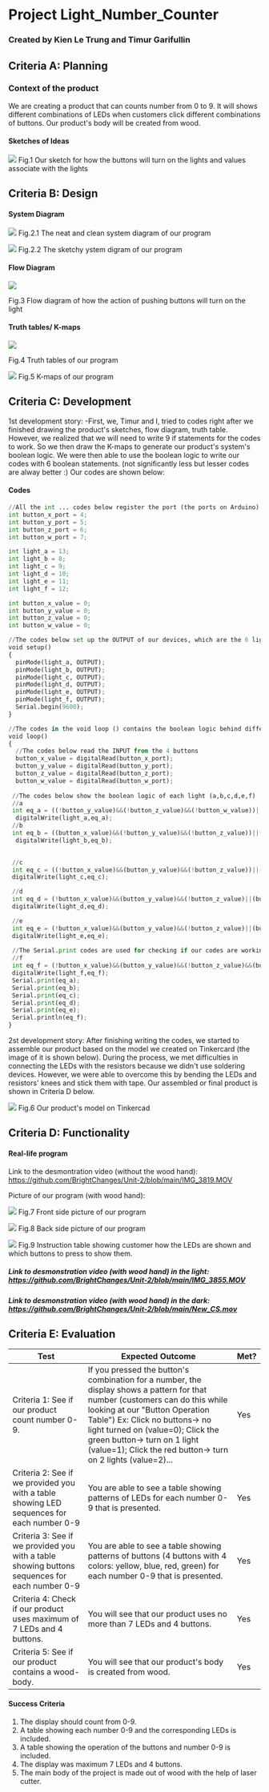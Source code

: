 # Project Light_Number_Counter
### Created by Kien Le Trung and Timur Garifullin

## Criteria A: Planning
### Context of the product
We are creating a product that can counts number from 0 to 9. It will shows different combinations of LEDs when customers click different combinations of buttons. Our product's body will be created from wood.

#### Sketches of Ideas
![](https://github.com/BrightChanges/Unit-2/blob/main/IMG_3803_new.jpeg)
Fig.1 Our sketch for how the buttons will turn on the lights and values associate with the lights


## Criteria B: Design
#### System Diagram

![](https://github.com/BrightChanges/Unit-2/blob/main/System%20diagram%20Hand%20project.png)
Fig.2.1 The neat and clean system diagram of our program

![](https://github.com/BrightChanges/Unit-2/blob/main/IMG_3827.JPG)
Fig.2.2 The sketchy ystem digram of our program


#### Flow Diagram
![](https://github.com/BrightChanges/Unit-2/blob/main/Project%20Light_Number_Counter_Kien%20and%20Timur%20(2).png)

Fig.3 Flow diagram of how the action of pushing buttons will turn on the light

#### Truth tables/ K-maps
![](https://github.com/BrightChanges/Unit-2/blob/main/IMG_3807.jpg)

Fig.4 Truth tables of our program

![](https://github.com/BrightChanges/Unit-2/blob/main/IMG_3808.JPG)
Fig.5 K-maps of our program


## Criteria C: Development
1st development story:
-First, we, Timur and I, tried to codes right after we finished drawing the product's sketches, flow diagram, truth table. However, we realized that we will need to write 9 if statements for the codes to work. So we then draw the K-maps to generate our product's system's boolean logic. We were then able to use the boolean logic to write our codes with 6 boolean statements. (not significantly less but lesser codes are alway better :) Our codes are shown below:

#### Codes

```.py
//All the int ... codes below register the port (the ports on Arduino) of each button and light 
int button_x_port = 4; 
int button_y_port = 5; 
int button_z_port = 6; 
int button_w_port = 7; 

int light_a = 13;
int light_b = 8;
int light_c = 9;  
int light_d = 10;
int light_e = 11;
int light_f = 12;

int button_x_value = 0;
int button_y_value = 0;
int button_z_value = 0; 
int button_w_value = 0;

//The codes below set up the OUTPUT of our devices, which are the 6 lights (a,b,c,d,e,f)
void setup()
{
  pinMode(light_a, OUTPUT);
  pinMode(light_b, OUTPUT);
  pinMode(light_c, OUTPUT);
  pinMode(light_d, OUTPUT);
  pinMode(light_e, OUTPUT);
  pinMode(light_f, OUTPUT); 
  Serial.begin(9600);
}

//The codes in the void loop () contains the boolean logic behind different combinations of buttons and lights/LEDs.
void loop()
{
  //The codes below read the INPUT from the 4 buttons
  button_x_value = digitalRead(button_x_port);
  button_y_value = digitalRead(button_y_port);
  button_z_value = digitalRead(button_z_port);
  button_w_value = digitalRead(button_w_port);
 
 //The codes below show the boolean logic of each light (a,b,c,d,e,f)
 //a
 int eq_a = ((!button_y_value)&&(!button_z_value)&&(!button_w_value))||((button_x_value)&&(!button_y_value)&&(!button_z_value))||((!button_x_value)&&(button_y_value)&&(button_z_value));
  digitalWrite(light_a,eq_a);
 //b
 int eq_b = ((button_x_value)&&(!button_y_value)&&(!button_z_value))||((!button_x_value)&&(button_y_value))||((!button_x_value)&&(!button_y_value)&&(button_w_value))||((!button_x_value)&&(!button_y_value)&&(button_z_value));
  digitalWrite(light_b,eq_b);

  
 //c
 int eq_c = ((!button_x_value)&&(button_y_value)&&(!button_z_value))||((button_x_value)&&(!button_y_value)&&(!button_z_value))||((!button_x_value)&&(!button_y_value)&&(button_z_value))||((!button_x_value)&&(button_y_value)&&(button_w_value));
 digitalWrite(light_c,eq_c);

 //d
 int eq_d = (!button_x_value)&&(button_y_value)&&(!button_z_value)||(button_x_value)&&(!button_y_value)&&(!button_z_value)||(!button_x_value)&&(!button_y_value)&&(button_z_value)&&(button_w_value);
 digitalWrite(light_d,eq_d); 

 //e 
 int eq_e = (!button_x_value)&&(button_y_value)&&(!button_z_value)||(button_x_value)&&(!button_y_value)&&(!button_z_value)&&(button_w_value);
 digitalWrite(light_e,eq_e); 
 
 //The Serial.print codes are used for checking if our codes are working
 //f                    
 int eq_f = (!button_x_value)&&(button_y_value)&&(!button_z_value)&&(button_w_value);
 digitalWrite(light_f,eq_f);  
 Serial.print(eq_a);
 Serial.print(eq_b);
 Serial.print(eq_c);
 Serial.print(eq_d);
 Serial.print(eq_e);
 Serial.println(eq_f); 
}


```
2st development story: After finishing writing the codes, we started to assemble our product based on the model we created on Tinkercard (the image of it is shown below). During the process, we met difficulties in connecting the LEDs with the resistors because we didn't use soldering devices. However, we were able to overcome this by bending the LEDs and resistors' knees and stick them with tape. Our assembled or final product is shown in Criteria D below.

![](https://github.com/BrightChanges/Unit-2/blob/main/Screen%20Shot%200002-11-22%20at%202.42.43%20PM.png)
Fig.6 Our product's model on Tinkercad

## Criteria D: Functionality
#### Real-life program
Link to the desmontration video (without the wood hand): https://github.com/BrightChanges/Unit-2/blob/main/IMG_3819.MOV

Picture of our program (with wood hand):

![](https://github.com/BrightChanges/Unit-2/blob/main/IMG_3857.JPG)
Fig.7 Front side picture of our program


![](https://github.com/BrightChanges/Unit-2/blob/main/IMG_3858.JPG)
Fig.8 Back side picture of our program

![](https://github.com/BrightChanges/Unit-2/blob/main/Number_counter%20(1).png)
Fig.9 Instruction table showing customer how the LEDs are shown and which buttons to press to show them.

##### Link to desmonstration video (with wood hand) in the light: https://github.com/BrightChanges/Unit-2/blob/main/IMG_3855.MOV

##### Link to desmonstration video (with wood hand) in the dark: https://github.com/BrightChanges/Unit-2/blob/main/New_CS.mov

## Criteria E: Evaluation
| Test                                                                                          | Expected Outcome                                                                                                                                                                                                                   | Met?          |
|-----------------------------------------------------------------------------------------------|------------------------------------------------------------------------------------------------------------------------------------------------------------------------------------------------------------------------------------|---------------|
| Criteria 1: See if our product count number 0-9.                                              | If you pressed the button's combination for a number,  the display shows a pattern for that number  (customers can do this while looking at our  "Button Operation Table") Ex: Click no buttons-> no light turned on (value=0); Click the green button-> turn on 1 light (value=1); Click the red button-> turn on 2 lights (value=2)... |   Yes            |
| Criteria 2: See if we provided you with a table showing LED  sequences for each number 0-9    | You are able to see a table showing patterns of LEDs for each number 0-9 that is  presented.                                                                                                                                       |       Yes        |
| Criteria 3: See if we provided you with a table showing buttons sequences for each number 0-9 | You are able to see a table showing patterns of buttons (4 buttons with 4 colors: yellow, blue, red, green) for each number 0-9 that is presented.                                                                                                                                     |       Yes        |
| Criteria 4: Check if our product uses maximum of 7 LEDs and 4 buttons.                        | You will see that our product uses no more than 7 LEDs  and 4 buttons.                                                                                                                                                             |   Yes            |
| Criteria 5: See if our product contains a wood-body.                                          | You will see that our product's body is created from wood.                                                                                                                                                                         |    Yes           |
#### Success Criteria
1. The display should count from 0-9.
2. A table showing each number 0-9 and the corresponding LEDs is included.
3. A table showing the operation of the buttons and number 0-9 is included.
4. The display was maximum 7 LEDs and 4 buttons.
5. The main body of the project is made out of wood with the help of laser cutter.

